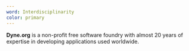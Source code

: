 ```yaml
---
word: Interdisciplinarity
color: primary
---
```


**Dyne.org** is a non-profit free software foundry with almost 20 years of expertise in developing applications used worldwide.
